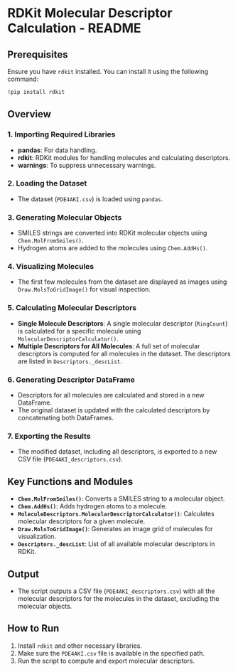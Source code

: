 # RDKit Molecular Descriptor Calculation - README

## Prerequisites

Ensure you have `rdkit` installed. You can install it using the following command:

```bash
!pip install rdkit
```

## Overview

### 1. **Importing Required Libraries**
   - **pandas**: For data handling.
   - **rdkit**: RDKit modules for handling molecules and calculating descriptors.
   - **warnings**: To suppress unnecessary warnings.

### 2. **Loading the Dataset**
   - The dataset (`PDE4AKI.csv`) is loaded using `pandas`. 

### 3. **Generating Molecular Objects**
   - SMILES strings are converted into RDKit molecular objects using `Chem.MolFromSmiles()`.
   - Hydrogen atoms are added to the molecules using `Chem.AddHs()`.

### 4. **Visualizing Molecules**
   - The first few molecules from the dataset are displayed as images using `Draw.MolsToGridImage()` for visual inspection.

### 5. **Calculating Molecular Descriptors**
   - **Single Molecule Descriptors**: A single molecular descriptor (`RingCount`) is calculated for a specific molecule using `MolecularDescriptorCalculator()`.
   - **Multiple Descriptors for All Molecules**: A full set of molecular descriptors is computed for all molecules in the dataset. The descriptors are listed in `Descriptors._descList`.

### 6. **Generating Descriptor DataFrame**
   - Descriptors for all molecules are calculated and stored in a new DataFrame.
   - The original dataset is updated with the calculated descriptors by concatenating both DataFrames.

### 7. **Exporting the Results**
   - The modified dataset, including all descriptors, is exported to a new CSV file (`PDE4AKI_descriptors.csv`).

## Key Functions and Modules

- **`Chem.MolFromSmiles()`**: Converts a SMILES string to a molecular object.
- **`Chem.AddHs()`**: Adds hydrogen atoms to a molecule.
- **`MoleculeDescriptors.MolecularDescriptorCalculator()`**: Calculates molecular descriptors for a given molecule.
- **`Draw.MolsToGridImage()`**: Generates an image grid of molecules for visualization.
- **`Descriptors._descList`**: List of all available molecular descriptors in RDKit.

## Output

- The script outputs a CSV file (`PDE4AKI_descriptors.csv`) with all the molecular descriptors for the molecules in the dataset, excluding the molecular objects.

## How to Run

1. Install `rdkit` and other necessary libraries.
2. Make sure the `PDE4AKI.csv` file is available in the specified path.
3. Run the script to compute and export molecular descriptors.
